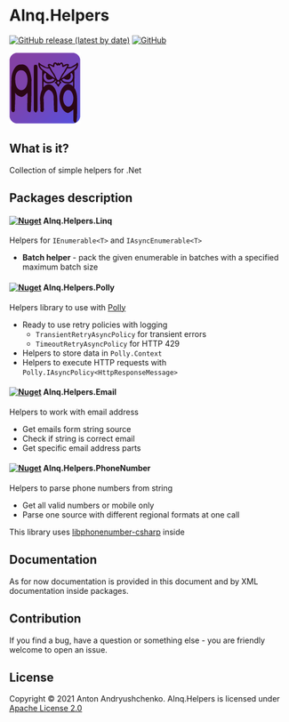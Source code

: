 # AInq.Helpers

[![GitHub release (latest by date)](https://img.shields.io/github/v/release/andryushchenko/AInq.Helpers)](https://github.com/andryushchenko/AInq.Helpers/releases) [![GitHub](https://img.shields.io/github/license/andryushchenko/AInq.Helpers)](LICENSE)

![AInq](https://raw.githubusercontent.com/andryushchenko/AInq.Helpers/main/AInq.png)

## What is it?

Collection of simple helpers for .Net

## Packages description
#### [![Nuget](https://img.shields.io/nuget/v/AInq.Helpers.Linq)](https://www.nuget.org/packages/AInq.Helpers.Linq/) AInq.Helpers.Linq

Helpers for `IEnumerable<T>` and `IAsyncEnumerable<T>`

- **Batch helper** - pack the given enumerable in batches with a specified maximum batch size

#### [![Nuget](https://img.shields.io/nuget/v/AInq.Helpers.Polly)](https://www.nuget.org/packages/AInq.Helpers.Polly/) AInq.Helpers.Polly

Helpers library to use with [Polly](https://github.com/App-vNext/Polly)

- Ready to use retry policies with logging
  - `TransientRetryAsyncPolicy` for transient errors
  - `TimeoutRetryAsyncPolicy` for HTTP 429
- Helpers to store data in `Polly.Context`
- Helpers to execute HTTP requests with `Polly.IAsyncPolicy<HttpResponseMessage>`

#### [![Nuget](https://img.shields.io/nuget/v/AInq.Helpers.Email)](https://www.nuget.org/packages/AInq.Helpers.Email/) AInq.Helpers.Email

Helpers to work with email address

- Get emails form string source
- Check if string is correct email 
- Get specific email address parts

#### [![Nuget](https://img.shields.io/nuget/v/AInq.Helpers.PhoneNumber)](https://www.nuget.org/packages/AInq.Helpers.PhoneNumber/) AInq.Helpers.PhoneNumber

Helpers to parse phone numbers from string

- Get all valid numbers or mobile only
- Parse one source with different regional formats at one call

This library uses [libphonenumber-csharp](https://github.com/twcclegg/libphonenumber-csharp) inside

## Documentation

As for now documentation is provided in this document and by XML documentation inside packages.

## Contribution

If you find a bug, have a question or something else - you are friendly welcome to open an issue.

## License

Copyright © 2021 Anton Andryushchenko. AInq.Helpers is licensed under [Apache License 2.0](LICENSE)
